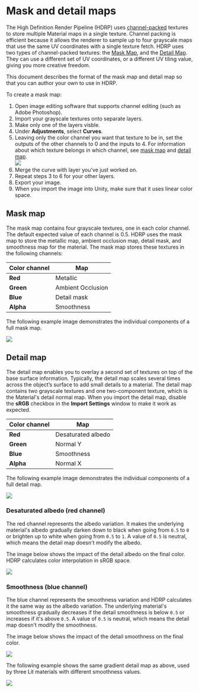 # Mask and detail maps

The High Definition Render Pipeline (HDRP) uses [channel-packed](Glossary.md#ChannelPacking) textures to store multiple Material maps in a single texture. Channel packing is efficient because it allows the renderer to sample up to four grayscale maps that use the same UV coordinates with a single texture fetch. HDRP uses two types of channel-packed textures: the [Mask Map](#MaskMap), and the [Detail Map](#DetailMap). They can use a different set of UV coordinates, or a different UV tiling value, giving you more creative freedom.

This document describes the format of the mask map and detail map so that you can author your own to use in HDRP.

To create a mask map:

1. Open image editing software that supports channel editing (such as Adobe Photoshop).
2. Import your grayscale textures onto separate layers.
3. Make only one of the layers visble.
4. Under **Adjustments**, select **Curves**.
5. Leaving only the color channel you want that texture to be in, set the outputs of the other channels to 0 and the inputs to 4. For information about which texture belongs in which channel, see [mask map](#MaskMap) and [detail map](#DetailMap).<br />![](Images/MaskMapAndDetailMap1.png)
6. Merge the curve with layer you've just worked on.
7. Repeat steps 3 to 6 for your other layers.
3. Export your image.
4. When you import the image into Unity, make sure that it uses linear color space.

<a name="MaskMap"></a>

## Mask map

The mask map contains four grayscale textures, one in each color channel. The default expected value of each channel is 0.5. HDRP uses the mask map to store the metallic map, ambient occlusion map, detail mask, and smoothness map for the material. The mask map stores these textures in the following channels:

| **Color channel** | **Map**     |
| ----------------- | ----------- |
| **Red**           | Metallic    |
| **Green**         | Ambient Occlusion|
| **Blue**          | Detail mask |
| **Alpha**         | Smoothness  |

The following example image demonstrates the individual components of a full mask map.

![](Images/MaskMapAndDetailMap2.png)

<a name="DetailMap"></a>

## Detail map

The detail map enables you to overlay a second set of textures on top of the base surface information. Typically, the detail map scales several times across the object’s surface to add small details to a material. The detail map contains two grayscale textures and one two-component texture, which is the Material's detail normal map. When you import the detail map, disable the **sRGB** checkbox in the **Import Settings** window to make it work as expected.

| **Color channel** | **Map**            |
| ----------------- | ------------------ |
| **Red**           | Desaturated albedo |
| **Green**         | Normal Y           |
| **Blue**          | Smoothness         |
| **Alpha**         | Normal X           |

The following example image demonstrates the individual components of a full detail map.

![](Images/MaskMapAndDetailMap3.png)

### Desaturated albedo (red channel)

The red channel represents the albedo variation. It makes the underlying material's albedo gradually darken down to black when going from `0.5` to `0` or brighten up to white when going from `0.5` to `1`. A value of `0.5` is neutral, which means the detail map doesn't modify the albedo.

The image below shows the impact of the detail albedo on the final color. HDRP calculates color interpolation in sRGB space.

![](Images/DetailMap-red.png)

### Smoothness (blue channel)

The blue channel represents the smoothness variation and HDRP calculates it the same way as the albedo variation. The underlying material's smoothness gradually decreases if the detail smoothness is below `0.5` or increases if it's above `0.5`. A value of `0.5` is neutral, which means the detail map doesn't modify the smoothness.

The image below shows the impact of the detail smoothness on the final color.

![](Images/DetailMap-blue.png)

The following example shows the same gradient detail map as above, used by three Lit materials with different smoothness values.

![](Images/DetailMap-smoothness.png)
